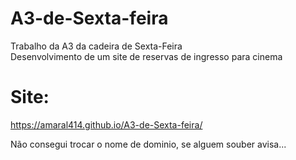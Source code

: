# A3-de-Sexta-feira
Trabalho da A3 da cadeira de Sexta-Feira  
Desenvolvimento de um site de reservas de ingresso para cinema  

# Site:  
https://amaral414.github.io/A3-de-Sexta-feira/

Não consegui trocar o nome de dominio, se alguem souber avisa...  

